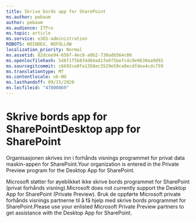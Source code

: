 ```yaml
---
title: Skrive bords app for SharePoint
ms.author: pebaum
author: pebaum
ms.audience: ITPro
ms.topic: article
ms.service: o365-administration
ROBOTS: NOINDEX, NOFOLLOW
localization_priority: Normal
ms.assetid: 82dcee94-656f-4ec8-a9b2-730adb564c06
ms.openlocfilehash: 548f1f5b834d84a41fe6f5befc4c9e9630aa9d91
ms.sourcegitcommit: c6692ce0fa1358ec3529e59ca0ecdfdea4cdc759
ms.translationtype: MT
ms.contentlocale: nb-NO
ms.lasthandoff: 09/15/2020
ms.locfileid: "47800869"
---
```

# <a name="desktop-app-for-sharepoint"></a><span data-ttu-id="03d83-102">Skrive bords app for SharePoint</span><span class="sxs-lookup"><span data-stu-id="03d83-102">Desktop app for SharePoint</span></span>

<span data-ttu-id="03d83-103">Organisasjonen skrives inn i forhånds visnings programmet for privat data maskin-appen for SharePoint.</span><span class="sxs-lookup"><span data-stu-id="03d83-103">Your organization is entered in the Private Preview program for the Desktop App for SharePoint.</span></span>

<span data-ttu-id="03d83-104">Microsoft støtter for øyeblikket ikke skrive bords programmet for SharePoint (privat forhånds visning).</span><span class="sxs-lookup"><span data-stu-id="03d83-104">Microsoft does not currently support the Desktop App for SharePoint (Private Preview).</span></span> <span data-ttu-id="03d83-105">Bruk de oppførte Microsoft private forhånds visnings partnerne til å få hjelp med skrive bords programmet for SharePoint.</span><span class="sxs-lookup"><span data-stu-id="03d83-105">Please use your enlisted Microsoft Private Preview partners to get assistance with the Desktop App for SharePoint.</span></span>

